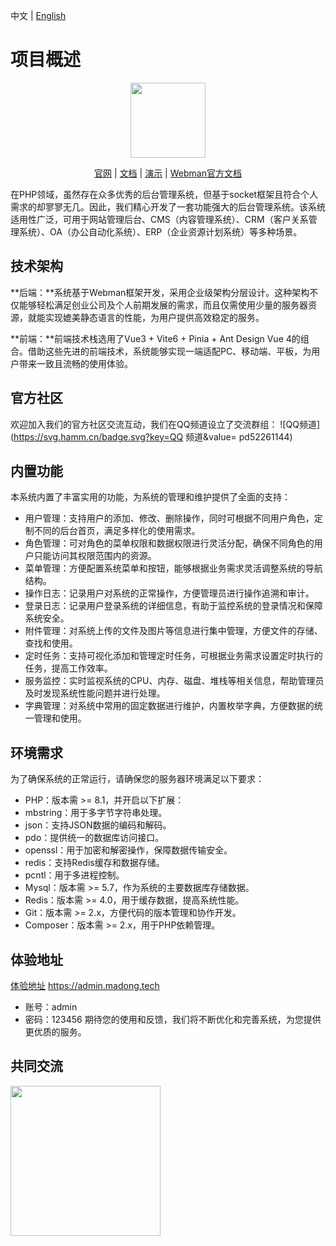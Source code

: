 中文 | [English](./README-en.md)
# 项目概述

<p align="center">
    <img src="https://madong.tech/app/kbase/upload/avatar/202503/67e75c135c1f.md.png" width="120" />
</p>
<p align="center">
    <a href="https://www.madong.tech" target="_blank">官网</a> |
    <a href="https://madong.tech/kbase/doc?name=md" target="_blank">文档</a> | 
    <a href="https://admin.madong.tech" target="_blank">演示</a> |
    <a href="https://www.workerman.net/doc/webman/" target="_blank">Webman官方文档</a> 
</p>


在PHP领域，虽然存在众多优秀的后台管理系统，但基于socket框架且符合个人需求的却寥寥无几。因此，我们精心开发了一套功能强大的后台管理系统。该系统适用性广泛，可用于网站管理后台、CMS（内容管理系统）、CRM（客户关系管理系统）、OA（办公自动化系统）、ERP（企业资源计划系统）等多种场景。

## 技术架构
**后端：**系统基于Webman框架开发，采用企业级架构分层设计。这种架构不仅能够轻松满足创业公司及个人前期发展的需求，而且仅需使用少量的服务器资源，就能实现媲美静态语言的性能，为用户提供高效稳定的服务。

**前端：**前端技术栈选用了Vue3 + Vite6 + Pinia + Ant Design Vue 4的组合。借助这些先进的前端技术，系统能够实现一端适配PC、移动端、平板，为用户带来一致且流畅的使用体验。





## 官方社区
欢迎加入我们的官方社区交流互动，我们在QQ频道设立了交流群组： ![QQ频道](https://svg.hamm.cn/badge.svg?key=QQ 频道&value= pd52261144)



## 内置功能

本系统内置了丰富实用的功能，为系统的管理和维护提供了全面的支持：

- 用户管理：支持用户的添加、修改、删除操作，同时可根据不同用户角色，定制不同的后台首页，满足多样化的使用需求。
- 角色管理：可对角色的菜单权限和数据权限进行灵活分配，确保不同角色的用户只能访问其权限范围内的资源。
- 菜单管理：方便配置系统菜单和按钮，能够根据业务需求灵活调整系统的导航结构。
- 操作日志：记录用户对系统的正常操作，方便管理员进行操作追溯和审计。
- 登录日志：记录用户登录系统的详细信息，有助于监控系统的登录情况和保障系统安全。
- 附件管理：对系统上传的文件及图片等信息进行集中管理，方便文件的存储、查找和使用。
- 定时任务：支持可视化添加和管理定时任务，可根据业务需求设置定时执行的任务，提高工作效率。
- 服务监控：实时监视系统的CPU、内存、磁盘、堆栈等相关信息，帮助管理员及时发现系统性能问题并进行处理。
- 字典管理：对系统中常用的固定数据进行维护，内置枚举字典，方便数据的统一管理和使用。


## 环境需求
为了确保系统的正常运行，请确保您的服务器环境满足以下要求：
- PHP：版本需 >= 8.1，并开启以下扩展：
- mbstring：用于多字节字符串处理。
- json：支持JSON数据的编码和解码。
- pdo：提供统一的数据库访问接口。
- openssl：用于加密和解密操作，保障数据传输安全。
- redis：支持Redis缓存和数据存储。
- pcntl：用于多进程控制。
- Mysql：版本需 >= 5.7，作为系统的主要数据库存储数据。
- Redis：版本需 >= 4.0，用于缓存数据，提高系统性能。
- Git：版本需 >= 2.x，方便代码的版本管理和协作开发。
- Composer：版本需 >= 2.x，用于PHP依赖管理。


## 体验地址

[体验地址](https://admin.madong.tech) https://admin.madong.tech
- 账号：admin
- 密码：123456
期待您的使用和反馈，我们将不断优化和完善系统，为您提供更优质的服务。


## 共同交流

<img src="https://madong.tech/app/admin/upload/files/20250605/684160e45fcc.png" width="240" />

